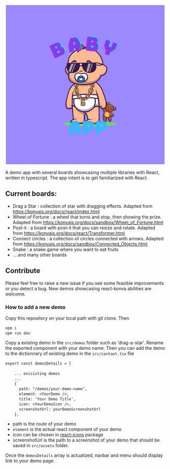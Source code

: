 <p align="center">
  <img style="object-fit: cover;" src="src/assets/Baby-App.png">
</p>

A demo app with several boards showcasing multiple libraries with React, written in typescript. The app intent is to get familiarized with React.

## Current boards:

- Drag a Star : collection of star with dragging effects. Adapted from https://konvajs.org/docs/react/index.html
- Wheel of Fortune : a wheel that turns and stop, then showing the prize. Adapted from https://konvajs.org/docs/sandbox/Wheel_of_Fortune.html
- Post-it : a board with post-it that you can resize and rotate. Adapted from https://konvajs.org/docs/react/Transformer.html
- Connect circles : a collection of circles connected with arrows. Adapted from https://konvajs.org/docs/sandbox/Connected_Objects.html
- Snake : a snake game where you want to eat fruits
- ... and many other boards

## Contribute

Please feel free to raise a new issue if you see some feasible improvements or you detect a bug. New demos showcasing react-konva abilities are welcome.

### How to add a new demo

Copy this repository on your local path with git clone. Then

```
npm i
npm run dev
```

Copy a existing demo in the `src/demos` folder such as 'drag-a-star'. Rename the exported component with your demo name. Then you can add the demo to the dictionnary of existing demo in the `src/contant.tsx` file

```
export const demosDetails = [

    ... exisisting demos
    ...
    {
      path: "/demos/your-demo-name",
      element: <YourDemo />,
      title: 'Your Demo Title',
      icon: <YourDemoIcon />,
      screenshotUrl: yourDemoScreenshotUrl
    },
```
- path is the route of your demo
- `element` is the actual react component of your demo
- icon can be chosen in [react-icons](https://react-icons.github.io/react-icons/) package
- screenshotUrl is the path to a screenshot of your demo that should be saved in `src/assets` folder.

Once the `demosDetails` array is actualized, navbar and menu should display link to your demo page.



